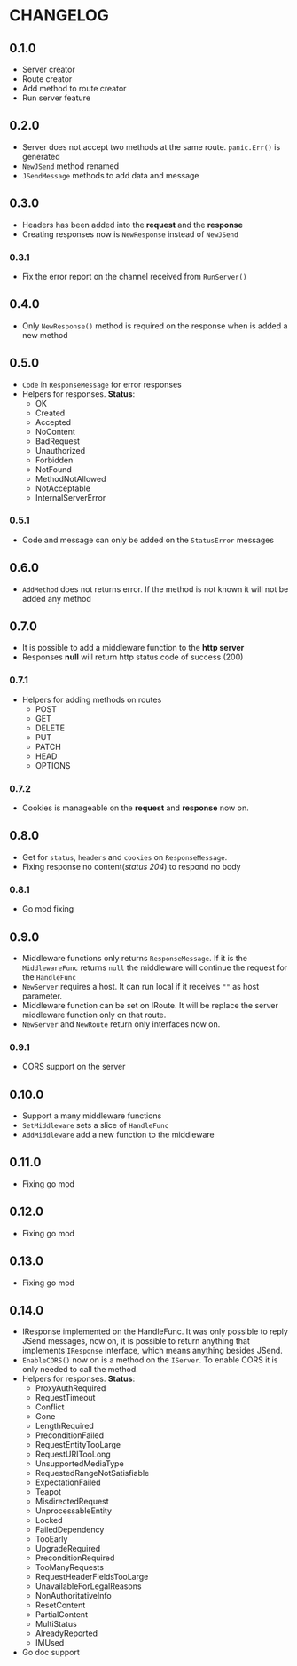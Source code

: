 # CHANGELOG 

## 0.1.0

* Server creator
* Route creator
* Add method to route creator
* Run server feature 

## 0.2.0

* Server does not accept two methods at the same route. `panic.Err()` is generated
* `NewJSend` method renamed
* `JSendMessage` methods to add data and message

## 0.3.0

* Headers has been added into the **request** and the **response**
* Creating responses now is `NewResponse` instead of `NewJSend`

### 0.3.1

* Fix the error report on the channel received from `RunServer()`

## 0.4.0

* Only `NewResponse()` method is required on the response when is added a new method

## 0.5.0

* `Code` in `ResponseMessage` for error responses
* Helpers for responses. **Status**:
    * OK
    * Created
    * Accepted
    * NoContent
    * BadRequest
    * Unauthorized
    * Forbidden
    * NotFound
    * MethodNotAllowed
    * NotAcceptable
    * InternalServerError

### 0.5.1

* Code and message can only be added on the `StatusError` messages

## 0.6.0

* `AddMethod` does not returns error. If the method is not known it will not be added any method

## 0.7.0

* It is possible to add a middleware function to the **http server**
* Responses **null** will return http status code of success (200)

### 0.7.1

* Helpers for adding methods on routes
    * POST
    * GET
    * DELETE
    * PUT
    * PATCH
    * HEAD
    * OPTIONS

### 0.7.2

* Cookies is manageable on the **request** and **response** now on.

## 0.8.0

* Get for `status`, `headers` and `cookies` on `ResponseMessage`.
* Fixing response no content(_status 204_) to respond no body

### 0.8.1

* Go mod fixing

## 0.9.0

* Middleware functions only returns `ResponseMessage`. If it is the `MiddlewareFunc` returns `null` the middleware will
continue the request for the `HandleFunc`
* `NewServer` requires a host. It can run local if it receives `""` as host parameter.
* Middleware function can be set on IRoute. It will be replace the server middleware function only on that route.
* `NewServer` and `NewRoute` return only interfaces now on.

### 0.9.1

* CORS support on the server

## 0.10.0

* Support a many middleware functions
* `SetMiddleware` sets a slice of `HandleFunc`
* `AddMiddleware` add a new function to the middleware

## 0.11.0

* Fixing go mod

## 0.12.0

* Fixing go mod

## 0.13.0

* Fixing go mod

## 0.14.0

* IResponse implemented on the HandleFunc. It was only possible to reply JSend messages, now on, it is possible to
return anything that implements `IResponse` interface, which means anything besides JSend.
* `EnableCORS()` now on is a method on the `IServer`. To enable CORS it is only needed to call the method.
* Helpers for responses. **Status**: 
    * ProxyAuthRequired
    * RequestTimeout
    * Conflict
    * Gone
    * LengthRequired
    * PreconditionFailed
    * RequestEntityTooLarge
    * RequestURITooLong
    * UnsupportedMediaType
    * RequestedRangeNotSatisfiable
    * ExpectationFailed
    * Teapot
    * MisdirectedRequest
    * UnprocessableEntity
    * Locked
    * FailedDependency
    * TooEarly
    * UpgradeRequired
    * PreconditionRequired
    * TooManyRequests
    * RequestHeaderFieldsTooLarge
    * UnavailableForLegalReasons
    * NonAuthoritativeInfo
    * ResetContent
    * PartialContent
    * MultiStatus
    * AlreadyReported
    * IMUsed
* Go doc support